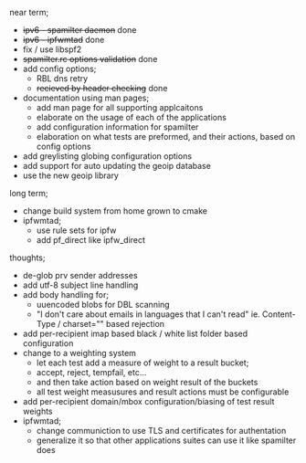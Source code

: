 near term;
* ~~ipv6 - spamilter daemon~~ done
* ~~ipv6 - ipfwmtad~~ done
* fix / use libspf2
* ~~spamilter.rc options validation~~ done
* add config options;
  * RBL dns retry
  * ~~recieved by header checking~~ done
* documentation using man pages;
  * add man page for all supporting applcaitons
  * elaborate on the usage of each of the applications
  * add configuration information for spamilter
  * elaboration on what tests are preformed, and their actions, based on config options
* add greylisting globing configuration options
* add support for auto updating the geoip database
* use the new geoip library

long term;
* change build system from home grown to cmake
* ipfwmtad;
  * use rule sets for ipfw
  * add pf_direct like ipfw_direct

thoughts;
* de-glob prv sender addresses
* add utf-8 subject line handling
* add body handling for;
  * uuencoded blobs for DBL scanning
  * "I don't care about emails in languages that I can't read" ie. Content-Type / charset="" based rejection
* add per-recipient imap based black / white list folder based configuration
* change to a weighting system
  * let each test add a measure of weight to a result bucket;
   * accept, reject, tempfail, etc...
  * and then take action based on weight result of the buckets
  * all test weight measusures and result actions must be configurable
* add per-recipient domain/mbox configuration/biasing of test result weights
* ipfwmtad;
  * change communiction to use TLS and certificates for authentation
  * generalize it so that other applications suites can use it like spamilter does
